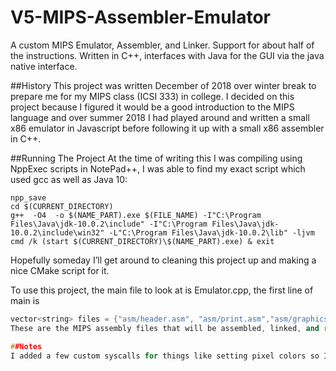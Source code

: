 # V5-MIPS-Assembler-Emulator
A custom MIPS Emulator, Assembler, and Linker. Support for about half of the instructions. Written in C++, interfaces with Java for the GUI via the java native interface.

##History
This project was written December of 2018 over winter break to prepare me for my MIPS class (ICSI 333) in college. I decided on this project because I figured it would be a good introduction to the MIPS language and over summer 2018 I had played around and written a small x86 emulator in Javascript before following it up with a small x86 assembler in C++. 

##Running The Project
At the time of writing this I was compiling using NppExec scripts in NotePad++, I was able to find my exact script which used gcc as well as Java 10:
```
npp_save
cd $(CURRENT_DIRECTORY)
g++  -O4  -o $(NAME_PART).exe $(FILE_NAME) -I"C:\Program Files\Java\jdk-10.0.2\include" -I"C:\Program Files\Java\jdk-10.0.2\include\win32" -L"C:\Program Files\Java\jdk-10.0.2\lib" -ljvm
cmd /k (start $(CURRENT_DIRECTORY)\$(NAME_PART).exe) & exit 
```
Hopefully someday I’ll get around to cleaning this project up and making a nice CMake script for it. 

To use this project, the main file to look at is Emulator.cpp, the first line of main is 
```cpp 
vector<string> files = {"asm/header.asm", "asm/print.asm","asm/graphics.asm", "asm/gt.asm"};
These are the MIPS assembly files that will be assembled, linked, and run on the emulator. If you have any MIPS code you would like to run, you can put it here, But please note again, This project leaves out many of the instructions and should not be used for anything other than a proof of concept. 

##Notes
I added a few custom syscalls for things like setting pixel colors so I would be able to create some graphics programs, everything else conforms to the MARS / SPIM syscall standards, and my custom syscalls were added in syscall slots that aren’t used by either of the other emulators.

